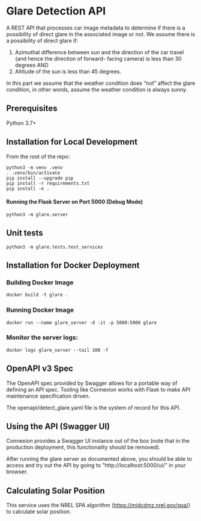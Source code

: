 # Glare Detection API
A REST API that processes car image metadata to determine if there is a possibility of direct glare in the associated image or not. We assume there is a possibility of direct glare if:

1. Azimuthal difference between sun and the direction of the car travel (and hence the direction of forward- facing camera) is less than 30 degrees AND
2. Altitude of the sun is less than 45 degrees.

In this part we assume that the weather condition does “not” affect the glare condition, in other words, assume the weather condition is always sunny.

## Prerequisites

Python 3.7+

## Installation for Local Development

From the root of the repo:
```
python3 -m venv .venv 
. .venv/bin/activate
pip install --upgrade pip
pip install -r requirements.txt
pip install -e .
```
#### Running the Flask Server on Port 5000 (Debug Mode)

```
python3 -m glare.server
```

## Unit tests
```
python3 -m glare.tests.test_services
```

## Installation for Docker Deployment
### Building Docker Image
```
docker build -t glare .
```

### Running Docker Image
```
docker run --name glare_server -d -it -p 5000:5000 glare
```

### Monitor the server logs:
```
docker logs glare_server --tail 100 -f
```


## OpenAPI v3 Spec

The OpenAPI spec provided by Swagger allows for a portable way of defining an API spec. Tooling like Connexion works with Flask to make API maintenance specification driven.

The openapi/detect_glare.yaml file is the system of record for this API.

## Using the API (Swagger UI)
Connexion provides a Swagger UI instance out of the box (note that in the production deployment, this functionality should be removed).

After running the glare server as documented above, you should be able to access and try out the API by going to "http://localhost:5000/ui/" in your browser.

## Calculating Solar Position
This service uses the NREL SPA algorithm (https://midcdmz.nrel.gov/spa/) to calculate solar position.
